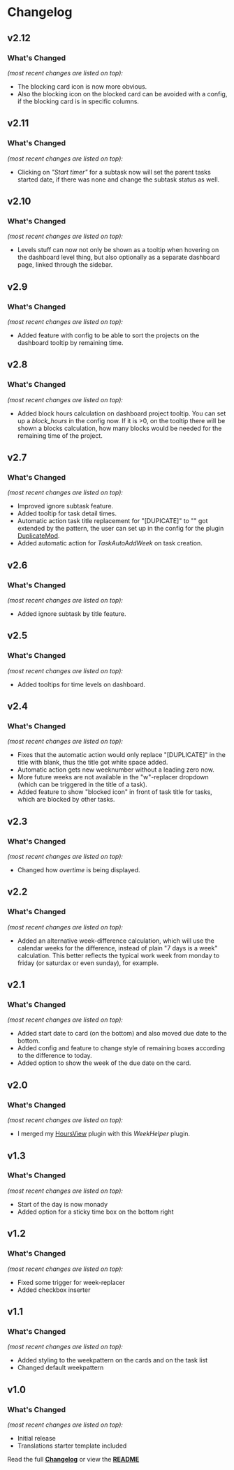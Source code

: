 # Changelog


## v2.12

### What's Changed

_(most recent changes are listed on top):_
- The blocking card icon is now more obvious.
- Also the blocking icon on the blocked card can be avoided with a config, if the blocking card is in specific columns.


## v2.11

### What's Changed

_(most recent changes are listed on top):_
- Clicking on _"Start timer"_ for a subtask now will set the parent tasks started date, if there was none and change the subtask status as well.


## v2.10

### What's Changed

_(most recent changes are listed on top):_
- Levels stuff can now not only be shown as a tooltip when hovering on the dashboard level thing, but also optionally as a separate dashboard page, linked through the sidebar.


## v2.9

### What's Changed

_(most recent changes are listed on top):_
- Added feature with config to be able to sort the projects on the dashboard tooltip by remaining time.


## v2.8

### What's Changed

_(most recent changes are listed on top):_
- Added block hours calculation on dashboard project tooltip. You can set up a _block\_hours_ in the config now. If it is >0, on the tooltip there will be shown a blocks calculation, how many blocks would be needed for the remaining time of the project.


## v2.7

### What's Changed

_(most recent changes are listed on top):_
- Improved ignore subtask feature.
- Added tooltip for task detail times.
- Automatic action task title replacement for "[DUPICATE]" to "" got extended by the pattern, the user can set up in the config for the plugin [DuplicateMod](https://github.com/Tagirijus/DuplicateMod).
- Added automatic action for _TaskAutoAddWeek_ on task creation.


## v2.6

### What's Changed

_(most recent changes are listed on top):_
- Added ignore subtask by title feature.


## v2.5

### What's Changed

_(most recent changes are listed on top):_
- Added tooltips for time levels on dashboard.


## v2.4

### What's Changed

_(most recent changes are listed on top):_
- Fixes that the automatic action would only replace "[DUPLICATE]" in the title with blank, thus the title got white space added.
- Automatic action gets new weeknumber without a leading zero now.
- More future weeks are not available in the "w"-replacer dropdown (which can be triggered in the title of a task).
- Added feature to show "blocked icon" in front of task title for tasks, which are blocked by other tasks.


## v2.3

### What's Changed

_(most recent changes are listed on top):_
- Changed how _overtime_ is being displayed.


## v2.2

### What's Changed

_(most recent changes are listed on top):_
- Added an alternative week-difference calculation, which will use the calendar weeks for the difference, instead of plain "7 days is a week" calculation. This better reflects the typical work week from monday to friday (or saturdax or even sunday), for example.


## v2.1

### What's Changed

_(most recent changes are listed on top):_
- Added start date to card (on the bottom) and also moved due date to the bottom.
- Added config and feature to change style of remaining boxes according to the difference to today.
- Added option to show the week of the due date on the card.


## v2.0

### What's Changed

_(most recent changes are listed on top):_
- I merged my [HoursView](https://github.com/Tagirijus/HoursView) plugin with this _WeekHelper_ plugin.


## v1.3

### What's Changed

_(most recent changes are listed on top):_
- Start of the day is now monady
- Added option for a sticky time box on the bottom right


## v1.2

### What's Changed

_(most recent changes are listed on top):_
- Fixed some trigger for week-replacer
- Added checkbox inserter

## v1.1

### What's Changed

_(most recent changes are listed on top):_
- Added styling to the weekpattern on the cards and on the task list
- Changed default weekpattern


## v1.0

### What's Changed

_(most recent changes are listed on top):_
- Initial release
- Translations starter template included


Read the full [**Changelog**](../master/changelog.md "See changes") or view the [**README**](../master/README.md "View README")
